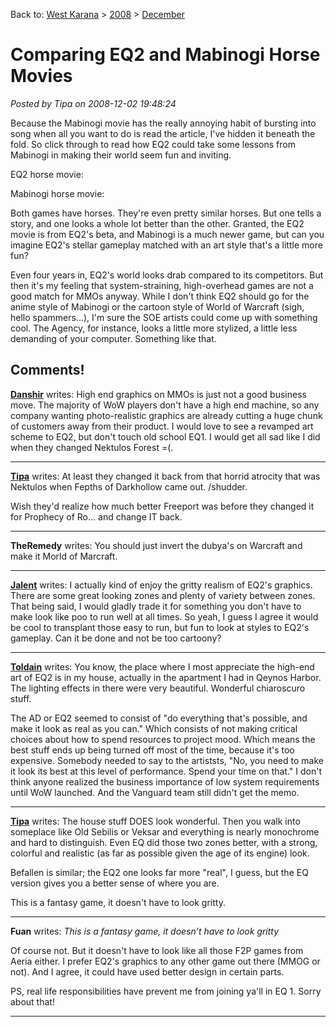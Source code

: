 Back to: [West Karana](/posts/westkarana.md) > [2008](/posts/2008/westkarana.md) > [December](./westkarana.md)
# Comparing EQ2 and Mabinogi Horse Movies

*Posted by Tipa on 2008-12-02 19:48:24*

Because the Mabinogi movie has the really annoying habit of bursting into song when all you want to do is read the article, I've hidden it beneath the fold. So click through to read how EQ2 could take some lessons from Mabinogi in making their world seem fun and inviting.


EQ2 horse movie:

Mabinogi horse movie:

Both games have horses. They're even pretty similar horses. But one tells a story, and one looks a whole lot better than the other. Granted, the EQ2 movie is from EQ2's beta, and Mabinogi is a much newer game, but can you imagine EQ2's stellar gameplay matched with an art style that's a little more fun?

Even four years in, EQ2's world looks drab compared to its competitors. But then it's my feeling that system-straining, high-overhead games are not a good match for MMOs anyway. While I don't think EQ2 should go for the anime style of Mabinogi or the cartoon style of World of Warcraft (sigh, hello spammers...), I'm sure the SOE artists could come up with something cool. The Agency, for instance, looks a little more stylized, a little less demanding of your computer. Something like that.

## Comments!

**[Danshir](http://themmoexperience.blogspot.com)** writes: High end graphics on MMOs is just not a good business move. The majority of WoW players don't have a high end machine, so any company wanting photo-realistic graphics are already cutting a huge chunk of customers away from their product. I would love to see a revamped art scheme to EQ2, but don't touch old school EQ1. I would get all sad like I did when they changed Nektulos Forest =(.

---

**[Tipa](https://chasingdings.com)** writes: At least they changed it back from that horrid atrocity that was Nektulos when Fepths of Darkhollow came out. /shudder.

Wish they'd realize how much better Freeport was before they changed it for Prophecy of Ro... and change IT back.

---

**TheRemedy** writes: You should just invert the dubya's on Warcraft and make it Morld of Marcraft.

---

**[Jalent](http://www.downloadonlygamer.com)** writes: I actually kind of enjoy the gritty realism of EQ2's graphics. There are some great looking zones and plenty of variety between zones. That being said, I would gladly trade it for something you don't have to make look like poo to run well at all times. So yeah, I guess I agree it would be cool to transplant those easy to run, but fun to look at styles to EQ2's gameplay. Can it be done and not be too cartoony?

---

**[Toldain](http://toldaintalks.blogspot.com)** writes: You know, the place where I most appreciate the high-end art of EQ2 is in my house, actually in the apartment I had in Qeynos Harbor. The lighting effects in there were very beautiful. Wonderful chiaroscuro stuff. 

The AD or EQ2 seemed to consist of "do everything that's possible, and make it look as real as you can." Which consists of not making critical choices about how to spend resources to project mood. Which means the best stuff ends up being turned off most of the time, because it's too expensive. Somebody needed to say to the artiststs, "No, you need to make it look its best at this level of performance. Spend your time on that." I don't think anyone realized the business importance of low system requirements until WoW launched. And the Vanguard team still didn't get the memo.

---

**[Tipa](https://chasingdings.com)** writes: The house stuff DOES look wonderful. Then you walk into someplace like Old Sebilis or Veksar and everything is nearly monochrome and hard to distinguish. Even EQ did those two zones better, with a strong, colorful and realistic (as far as possible given the age of its engine) look.

Befallen is similar; the EQ2 one looks far more "real", I guess, but the EQ version gives you a better sense of where you are.

This is a fantasy game, it doesn't have to look gritty.

---

**Fuan** writes: *This is a fantasy game, it doesn’t have to look gritty* 


Of course not. But it doesn't have to look like all those F2P games from Aeria either. I prefer EQ2's graphics to any other game out there (MMOG or not). And I agree, it could have used better design in certain parts. 


PS, real life responsibilities have prevent me from joining ya'll in EQ 1. Sorry about that!

---


